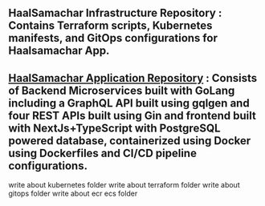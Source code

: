 ## HaalSamachar Infrastructure Repository : Contains Terraform scripts, Kubernetes manifests, and GitOps configurations for Haalsamachar App.

## [HaalSamachar Application Repository](https://github.com/Akash-Singh04/haalsamachar-app) : Consists of Backend Microservices built with GoLang including a GraphQL API built using gqlgen and four REST APIs built using Gin and frontend built with NextJs+TypeScript with PostgreSQL powered database, containerized using Docker using Dockerfiles and CI/CD pipeline configurations.

write about kubernetes folder
write about terraform folder
write about gitops folder
write about ecr ecs folder
